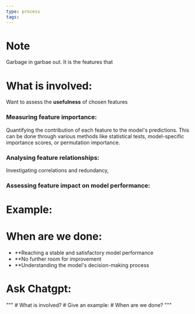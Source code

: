 ```yaml
---
type: process
tags:
---
```


# Note

Garbage in garbae out. It is the features that 
# What is involved:

Want to assess the  **usefulness** of chosen features
### **Measuring feature importance:** 

Quantifying the contribution of each feature to the model's predictions. This can be done through various methods like statistical tests, model-specific importance scores, or permutation importance.
### **Analysing feature relationships:** 

Investigating correlations and redundancy,

### **Assessing feature impact on model performance:** 


# Example:



# When are we done:

- **Reaching a stable and satisfactory model performance
- **No further room for improvement
- **Understanding the model's decision-making process

# Ask Chatgpt:


"""
	# What is involved?
	# Give an example:
	# When are we done?
"""

